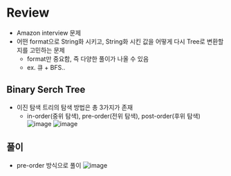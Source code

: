 # Review
- Amazon interview 문제
- 어떤 format으로 String화 시키고, String화 시킨 값을 어떻게 다시 Tree로 변환할지를 고민하는 문제
  - format만 중요함, 즉 다양한 풀이가 나올 수 있음
  - ex. 큐 + BFS..
 
## Binary Serch Tree
- 이진 탐색 트리의 탐색 방법은 총 3가지가 존재
  - in-order(중위 탐색), pre-order(전위 탐색), post-order(후위 탐색)
![image](https://github.com/eunbileeme/algorithm/assets/103405457/06ddea79-9764-4d1c-b833-56cad1122106)
![image](https://github.com/eunbileeme/algorithm/assets/103405457/24bbf1e2-c032-484d-b351-4470abe3849c)

## 풀이
- pre-order 방식으로 풀이
![image](https://github.com/eunbileeme/algorithm/assets/103405457/fac3bf2a-39d1-4a8d-a2c2-82506f4eb586)
